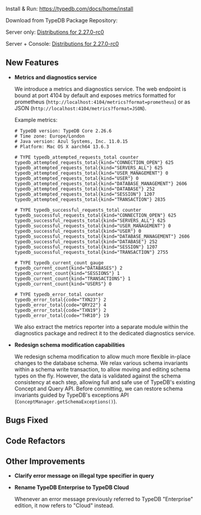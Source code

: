 Install & Run: https://typedb.com/docs/home/install

Download from TypeDB Package Repository: 

Server only: [Distributions for 2.27.0-rc0](https://cloudsmith.io/~typedb/repos/public-release/packages/?q=name:^typedb-server+version:2.27.0-rc0)

Server + Console: [Distributions for 2.27.0-rc0](https://cloudsmith.io/~typedb/repos/public-release/packages/?q=name:^typedb-all+version:2.27.0-rc0)


## New Features
- **Metrics and diagnostics service**
  
  We introduce a metrics and diagnostics service. The web endpoint is bound at port 4104 by default and exposes metrics formatted for prometheus (`http://localhost:4104/metrics?format=prometheus`) or as JSON (`http://localhost:4104/metrics?format=JSON`).
  
  Example metrics:
  ```
  # TypeDB version: TypeDB Core 2.26.6
  # Time zone: Europe/London
  # Java version: Azul Systems, Inc. 11.0.15
  # Platform: Mac OS X aarch64 13.6.3
  
  # TYPE typedb_attempted_requests_total counter
  typedb_attempted_requests_total{kind="CONNECTION_OPEN"} 625
  typedb_attempted_requests_total{kind="SERVERS_ALL"} 625
  typedb_attempted_requests_total{kind="USER_MANAGEMENT"} 0
  typedb_attempted_requests_total{kind="USER"} 0
  typedb_attempted_requests_total{kind="DATABASE_MANAGEMENT"} 2606
  typedb_attempted_requests_total{kind="DATABASE"} 252
  typedb_attempted_requests_total{kind="SESSION"} 1207
  typedb_attempted_requests_total{kind="TRANSACTION"} 2835
  
  # TYPE typedb_successful_requests_total counter
  typedb_successful_requests_total{kind="CONNECTION_OPEN"} 625
  typedb_successful_requests_total{kind="SERVERS_ALL"} 625
  typedb_successful_requests_total{kind="USER_MANAGEMENT"} 0
  typedb_successful_requests_total{kind="USER"} 0
  typedb_successful_requests_total{kind="DATABASE_MANAGEMENT"} 2606
  typedb_successful_requests_total{kind="DATABASE"} 252
  typedb_successful_requests_total{kind="SESSION"} 1207
  typedb_successful_requests_total{kind="TRANSACTION"} 2755
  
  # TYPE typedb_current_count gauge
  typedb_current_count{kind="DATABASES"} 2
  typedb_current_count{kind="SESSIONS"} 1
  typedb_current_count{kind="TRANSACTIONS"} 1
  typedb_current_count{kind="USERS"} 0
  
  # TYPE typedb_error_total counter
  typedb_error_total{code="TXN23"} 2
  typedb_error_total{code="QRY22"} 4
  typedb_error_total{code="TXN19"} 2
  typedb_error_total{code="THR10"} 19
  ```
  
  We also extract the metrics reporter into a separate module within the diagnostics package and redirect it to the dedicated diagnostics service.
  
- **Redesign schema modification capabilities**
  
  We redesign schema modification to allow much more flexible in-place changes to the database schema. We relax various schema invariants within a schema write transaction, to allow moving and editing schema types on the fly. However, the data is validated against the schema consistency at each step, allowing full and safe use of TypeDB's existing Concept and Query API. Before committing, we can restore schema invariants guided by TypeDB's exceptions API (`ConceptManager.getSchemaExceptions()`). 
  
## Bugs Fixed


## Code Refactors


## Other Improvements
- **Clarify error message on illegal type specifier in query**

- **Rename TypeDB Enterprise to TypeDB Cloud**
  
  Whenever an error message previously referred to TypeDB "Enterprise" edition, it now refers to "Cloud" instead.
  
